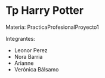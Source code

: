 # Tp Harry Potter

Materia: PracticaProfesionalProyecto1

Integrantes:
- Leonor Perez
- Nora Barria
- Arianne
- Verónica Bálsamo
